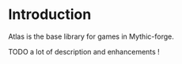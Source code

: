 # Introduction

Atlas is the base library for games in Mythic-forge.

TODO a lot of description and enhancements !